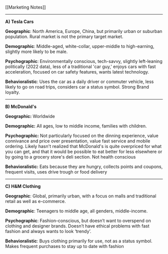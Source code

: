 [[Marketing Notes]]

---


**A) Tesla Cars**

**Geographic**: North America, Europe, China, but primarily urban or suburban population. Rural market is not the primary target market.

**Demographic**: Middle-aged, white-collar, upper-middle to high-earning, slightly more likely to be male.

**Psychographic**: Environmentally conscious, tech-savvy, slightly left-leaning politically (2022 data), less of a traditional 'car guy,' enjoys cars with fast acceleration, focused on car safety features, wants latest technology.

**Behavioralistic**: Uses the car as a daily driver or commuter vehicle, less likely to go on road trips, considers car a status symbol. Strong Brand loyalty.

---

**B) McDonald's**

**Geographic:**  Worldwide

**Demographic:** All ages, low to middle income, families with children.

**Psychographic:** Not particularly focused on the dinning experience, value connivance and price over presentation, value fast service and mobile ordering. Likely hasn't realized that McDonald's is quite overpriced for what you can get, and that it would be possible to eat better for less elsewhere or by going to a grocery store's deli section. Not health conscious

**Behavioralistic:** Eats because they are hungry, collects points and coupons, frequent visits, uses drive trough or food delivery

---

**C) H&M Clothing**

**Geographic**: Global, primarily urban, with a focus on malls and traditional retail as well as e-commerce.

**Demographic**: Teenagers to middle age, all genders, middle-income.

**Psychographic**: Fashion-conscious, but doesn’t want to overspend on clothing and designer brands. Doesn’t have ethical problems with fast fashion and always wants to look ‘trendy’.

**Behavioralistic**: Buys clothing primarily for use, not as a status symbol. Makes frequent purchases to stay up to date with fashion